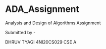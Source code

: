 # ADA_Assignment
Analysis and Design of Algorithms Assignment

Submitted by -

DHRUV TYAGI
4NI20CS029
CSE A
